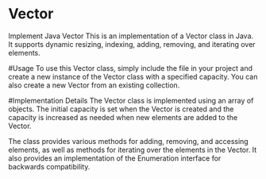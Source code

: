 # Vector
Implement Java Vector
This is an implementation of a Vector class in Java. It supports dynamic resizing, indexing, adding, removing, and iterating over elements.

#Usage
To use this Vector class, simply include the file in your project and create a new instance of the Vector class with a specified capacity.
You can also create a new Vector from an existing collection.

#Implementation Details
The Vector class is implemented using an array of objects.
The initial capacity is set when the Vector is created and the capacity is increased as needed when new elements are added to the Vector.

The class provides various methods for adding, removing, and accessing elements, as well as methods for iterating over the elements in the Vector.
It also provides an implementation of the Enumeration interface for backwards compatibility.
